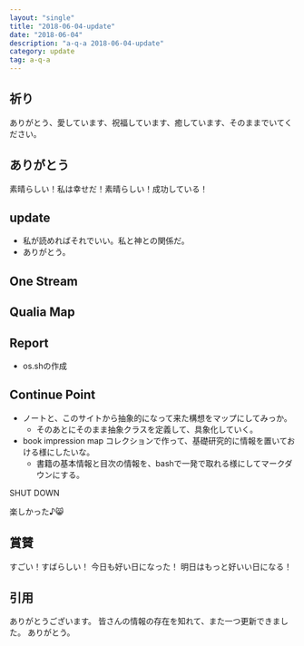 ```yaml
---
layout: "single"
title: "2018-06-04-update"
date: "2018-06-04"
description: "a-q-a 2018-06-04-update"
category: update
tag: a-q-a
---
```

## 祈り
ありがとう、愛しています、祝福しています、癒しています、そのままでいてください。

## ありがとう
素晴らしい！私は幸せだ！素晴らしい！成功している！

## update
- 私が読めればそれでいい。私と神との関係だ。
- ありがとう。

## One Stream
## Qualia Map

## Report
- os.shの作成

## Continue Point
- ノートと、このサイトから抽象的になって来た構想をマップにしてみっか。
  - そのあとにそのまま抽象クラスを定義して、具象化していく。
- book impression map コレクションで作って、基礎研究的に情報を置いておける様にしたいな。
  - 書籍の基本情報と目次の情報を、bashで一発で取れる様にしてマークダウンにする。

SHUT DOWN

楽しかった♪:smile_cat:
## 賞賛
すごい！すばらしい！
今日も好い日になった！
明日はもっと好いい日になる！

## 引用
ありがとうございます。
皆さんの情報の存在を知れて、また一つ更新できました。
ありがとう。
